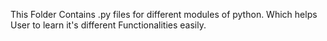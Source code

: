This Folder Contains .py files for different modules of python. Which helps User to learn it's different Functionalities easily.
